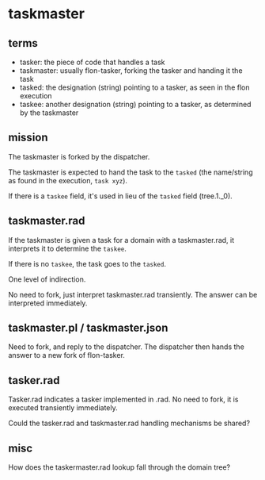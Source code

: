 
# taskmaster

## terms

* tasker: the piece of code that handles a task
* taskmaster: usually flon-tasker, forking the tasker and handing it the task
* tasked: the designation (string) pointing to a tasker, as seen in the flon execution
* taskee: another designation (string) pointing to a tasker, as determined by the taskmaster

## mission

The taskmaster is forked by the dispatcher.

The taskmaster is expected to hand the task to the `tasked` (the name/string as found in the execution, `task xyz`).

If there is a `taskee` field, it's used in lieu of the `tasked` field (tree.1._0).

## taskmaster.rad

If the taskmaster is given a task for a domain with a taskmaster.rad, it interprets it to determine the `taskee`.

If there is no `taskee`, the task goes to the `tasked`.

One level of indirection.

No need to fork, just interpret taskmaster.rad transiently. The answer can be interpreted immediately.

## taskmaster.pl / taskmaster.json

Need to fork, and reply to the dispatcher. The dispatcher then hands the answer to a new fork of flon-tasker.

## tasker.rad

Tasker.rad indicates a tasker implemented in .rad. No need to fork, it is executed transiently immediately.

Could the tasker.rad and taskmaster.rad handling mechanisms be shared?

## misc

How does the taskermaster.rad lookup fall through the domain tree?


